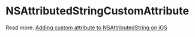 # NSAttributedStringCustomAttribute

Read more: [Adding custom attribute to NSAttributedString on iOS](https://augmentedcode.io/?p=1020)